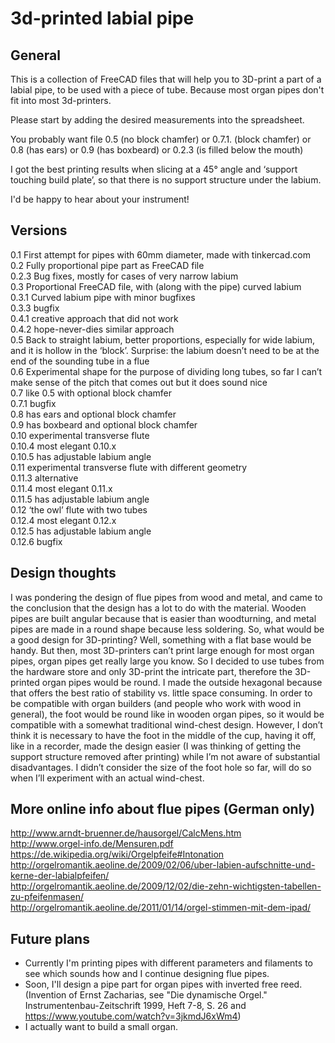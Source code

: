 # 3d-printed labial pipe

## General
This is a collection of FreeCAD files that will help you to 3D-print a part of a labial pipe, to be used with a piece of tube. Because most organ pipes don't fit into most 3d-printers.

Please start by adding the desired measurements into the spreadsheet.

You probably want file 0.5 (no block chamfer) or 0.7.1. (block chamfer) or 0.8 (has ears) or 0.9 (has boxbeard) or 0.2.3 (is filled below the mouth)

I got the best printing results when slicing at a 45° angle and ‘support touching build plate’, so that there is no support structure under the labium.

I'd be happy to hear about your instrument!

## Versions
0.1 First attempt for pipes with 60mm diameter, made with tinkercad.com <br>
0.2 Fully proportional pipe part as FreeCAD file <br>
0.2.3 Bug fixes, mostly for cases of very narrow labium <br>
0.3 Proportional FreeCAD file, with (along with the pipe) curved labium <br>
0.3.1 Curved labium pipe with minor bugfixes <br>
0.3.3 bugfix <br>
0.4.1 creative approach that did not work <br>
0.4.2 hope-never-dies similar approach <br>
0.5 Back to straight labium, better proportions, especially for wide labium, and it is hollow in the ‘block’. Surprise: the labium doesn’t need to be at the end of the sounding tube in a flue <br>
0.6 Experimental shape for the purpose of dividing long tubes, so far I can’t make sense of the pitch that comes out but it does sound nice <br>
0.7 like 0.5 with optional block chamfer <br>
0.7.1 bugfix <br>
0.8 has ears and optional block chamfer <br>
0.9 has boxbeard  and optional block chamfer <br>
0.10 experimental transverse flute <br>
0.10.4 most elegant 0.10.x<br>
0.10.5 has adjustable labium angle <br>
0.11 experimental transverse flute with different geometry <br>
0.11.3 alternative <br>
0.11.4 most elegant 0.11.x <br>
0.11.5 has adjustable labium angle <br>
0.12 ‘the owl’ flute with two tubes <br>
0.12.4 most elegant 0.12.x <br>
0.12.5 has adjustable labium angle <br>
0.12.6 bugfix <br>

## Design thoughts
I was pondering the design of flue pipes from wood and metal, and came to the conclusion that the design has a lot to do with the material. Wooden pipes are built angular because that is easier than woodturning, and metal pipes are made in a round shape because less soldering. So, what would be a good design for 3D-printing? Well, something with a flat base would be handy. But then, most 3D-printers can’t print large enough for most organ pipes, organ pipes get really large you know. So I decided to use tubes from the hardware store and only 3D-print the intricate part, therefore the 3D-printed organ pipes would be round. I made the outside hexagonal because that offers the best ratio of stability vs. little space consuming.
In order to be compatible with organ builders (and people who work with wood in general), the foot would be round like in wooden organ pipes, so it would be compatible with a somewhat traditional wind-chest design. However, I don’t think it is necessary to have the foot in the middle of the cup, having it off, like in a recorder, made the design easier (I was thinking of getting the support structure removed after printing) while I’m not aware of substantial disadvantages.
I didn’t consider the size of the foot hole so far, will do so when I’ll experiment with an actual wind-chest.

## More online info about flue pipes (German only)
http://www.arndt-bruenner.de/hausorgel/CalcMens.htm <br>
http://www.orgel-info.de/Mensuren.pdf <br>
https://de.wikipedia.org/wiki/Orgelpfeife#Intonation <br>
http://orgelromantik.aeoline.de/2009/02/06/uber-labien-aufschnitte-und-kerne-der-labialpfeifen/ <br>
http://orgelromantik.aeoline.de/2009/12/02/die-zehn-wichtigsten-tabellen-zu-pfeifenmasen/ <br>
http://orgelromantik.aeoline.de/2011/01/14/orgel-stimmen-mit-dem-ipad/ <br>

## Future plans
* Currently I'm printing pipes with different parameters and filaments to see which sounds how and I continue designing flue pipes. 
* Soon, I'll design a pipe part for organ pipes with inverted free reed. (Invention of Ernst Zacharias, see "Die dynamische Orgel." Instrumentenbau-Zeitschrift 1999, Heft 7-8, S. 26 and https://www.youtube.com/watch?v=3jkmdJ6xWm4)
* I actually want to build a small organ.